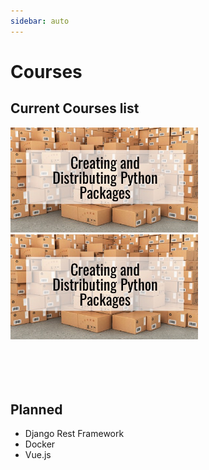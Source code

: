 ```yaml
---
sidebar: auto
---
```


# Courses

## Current Courses list

<div float="left">
    <img src="./assets/packaging-course.jpg" width="300" alt="Creating and distributing python packages" />
    <img src="./assets/packaging-course.jpg" width="300" alt="Creating and distributing python packages" />
</div>

<br>
<br>
<br>
<br>

## Planned

* Django Rest Framework
* Docker
* Vue.js